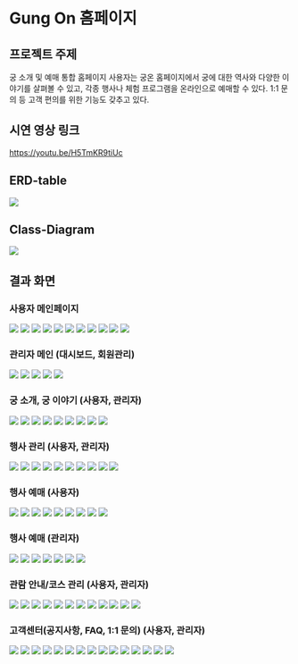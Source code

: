 # Gung On 홈페이지
## 프로젝트 주제
궁 소개 및 예매 통합 홈페이지
사용자는 궁온 홈페이지에서 궁에 대한 역사와 다양한 이야기를 살펴볼 수 있고, 각종 행사나 체험 프로그램을 온라인으로 예매할 수 있다. 1:1 문의 등 고객 편의를 위한 기능도 갖추고 있다.

## 시연 영상 링크
https://youtu.be/H5TmKR9tiUc

## ERD-table
![](imges/GungOnERD.png)


## Class-Diagram
![](imges/GungOnClassDiagram.png)


## 결과 화면

### 사용자 메인페이지
![](imges/슬라이드6.PNG)
![](imges/슬라이드7.PNG)
![](imges/슬라이드8.PNG)
![](imges/슬라이드9.PNG)
![](imges/슬라이드10.PNG)
![](imges/슬라이드11.PNG)
![](imges/슬라이드12.PNG)
![](imges/슬라이드13.PNG)
![](imges/슬라이드14.PNG)
![](imges/슬라이드15.PNG)
![](imges/슬라이드16.PNG)

### 관리자 메인 (대시보드, 회원관리)
![](imges/슬라이드17.PNG)
![](imges/슬라이드18.PNG)
![](imges/슬라이드19.PNG)
![](imges/슬라이드20.PNG)
![](imges/슬라이드21.PNG)

### 궁 소개, 궁 이야기 (사용자, 관리자)
![](imges/슬라이드22.PNG)
![](imges/슬라이드23.PNG)
![](imges/슬라이드24.PNG)
![](imges/슬라이드25.PNG)
![](imges/슬라이드26.PNG)
![](imges/슬라이드27.PNG)
![](imges/슬라이드28.PNG)
![](imges/슬라이드29.PNG)
![](imges/슬라이드30.PNG)

### 행사 관리 (사용자, 관리자)
![](imges/슬라이드31.PNG)
![](imges/슬라이드32.PNG)
![](imges/슬라이드33.PNG)
![](imges/슬라이드34.PNG)
![](imges/슬라이드35.PNG)
![](imges/슬라이드36.PNG)
![](imges/슬라이드37.PNG)
![](imges/슬라이드38.PNG)
![](imges/슬라이드39.PNG)
![](imges/슬라이드40.PNG)

### 행사 예매 (사용자)
![](imges/슬라이드41.PNG)
![](imges/슬라이드42.PNG)
![](imges/슬라이드43.PNG)
![](imges/슬라이드44.PNG)
![](imges/슬라이드45.PNG)
![](imges/슬라이드46.PNG)
![](imges/슬라이드47.PNG)
![](imges/슬라이드48.PNG)
![](imges/슬라이드49.PNG)
### 행사 예매 (관리자)
![](imges/슬라이드50.PNG)
![](imges/슬라이드51.PNG)
![](imges/슬라이드52.PNG)
![](imges/슬라이드53.PNG)
![](imges/슬라이드54.PNG)
![](imges/슬라이드55.PNG)
![](imges/슬라이드56.PNG)

### 관람 안내/코스 관리 (사용자, 관리자)
![](imges/슬라이드57.PNG)
![](imges/슬라이드58.PNG)
![](imges/슬라이드59.PNG)
![](imges/슬라이드60.PNG)
![](imges/슬라이드61.PNG)
![](imges/슬라이드62.PNG)
![](imges/슬라이드63.PNG)
![](imges/슬라이드64.PNG)
![](imges/슬라이드65.PNG)
![](imges/슬라이드66.PNG)
![](imges/슬라이드67.PNG)
![](imges/슬라이드68.PNG)

### 고객센터(공지사항, FAQ, 1:1 문의) (사용자, 관리자)
![](imges/슬라이드69.PNG)
![](imges/슬라이드70.PNG)
![](imges/슬라이드71.PNG)
![](imges/슬라이드72.PNG)
![](imges/슬라이드73.PNG)
![](imges/슬라이드74.PNG)
![](imges/슬라이드75.PNG)
![](imges/슬라이드76.PNG)
![](imges/슬라이드77.PNG)
![](imges/슬라이드78.PNG)
![](imges/슬라이드79.PNG)
![](imges/슬라이드80.PNG)
![](imges/슬라이드81.PNG)
![](imges/슬라이드82.PNG)
![](imges/슬라이드83.PNG)
